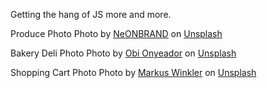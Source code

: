 Getting the hang of JS more and more.

Produce Photo
Photo by <a href="https://unsplash.com/@neonbrand?utm_source=unsplash&utm_medium=referral&utm_content=creditCopyText">NeONBRAND</a> on <a href="https://unsplash.com/s/photos/grocery-store?utm_source=unsplash&utm_medium=referral&utm_content=creditCopyText">Unsplash</a>

Bakery Deli Photo
Photo by <a href="https://unsplash.com/@obionyeador?utm_source=unsplash&utm_medium=referral&utm_content=creditCopyText">Obi Onyeador</a> on <a href="https://unsplash.com/s/photos/grocery-store-bakery?utm_source=unsplash&utm_medium=referral&utm_content=creditCopyText">Unsplash</a>

Shopping Cart Photo
Photo by <a href="https://unsplash.com/@markuswinkler?utm_source=unsplash&utm_medium=referral&utm_content=creditCopyText">Markus Winkler</a> on <a href="https://unsplash.com/s/photos/grocery-store-shopping-cart?utm_source=unsplash&utm_medium=referral&utm_content=creditCopyText">Unsplash</a>
